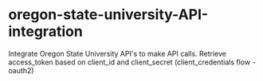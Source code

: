 # oregon-state-university-API-integration
Integrate Oregon State University API's to make API calls. Retrieve access_token based on client_id and client_secret (client_credentials flow - oauth2)
